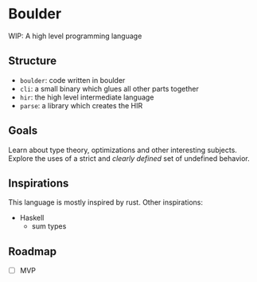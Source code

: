 # Boulder

WIP: A high level programming language

## Structure

- `boulder`: code written in boulder
- `cli`: a small binary which glues all other parts together
- `hir`: the high level intermediate language
- `parse`: a library which creates the HIR

## Goals

Learn about type theory, optimizations and other interesting subjects.
Explore the uses of a strict and *clearly defined* set of undefined behavior.

## Inspirations

This language is mostly inspired by rust.
Other inspirations:

- Haskell
  - sum types
## Roadmap

- [ ] MVP

[commands]: ../COMMANDS.md